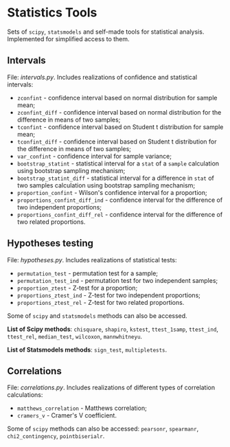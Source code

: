 # Statistics Tools

Sets of `scipy`, `statsmodels` and self-made tools for statistical analysis. Implemented for simplified access to them.

## Intervals

File: *intervals.py*. Includes realizations of confidence and statistical intervals:

- `zconfint` - confidence interval based on normal distribution for sample mean;
- `zconfint_diff` - confidence interval based on normal distribution for the difference in means of two samples;
- `tconfint` - confidence interval based on Student t distribution for sample mean;
- `tconfint_diff` - confidence interval based on Student t distribution for the difference in means of two samples;
- `var_confint` - confidence interval for sample variance;
- `bootstrap_statint` - statistical interval for a `stat` of a `sample` calculation using bootstrap sampling mechanism;
- `bootstrap_statint_diff` - statistical interval for a difference in `stat` of two samples calculation using bootstrap sampling mechanism;
- `proportion_confint` - Wilson's сonfidence interval for a proportion;
- `proportions_confint_diff_ind` - confidence interval for the difference of two independent proportions;
- `proportions_confint_diff_rel` - confidence interval for the difference of two related proportions.

## Hypotheses testing

File: *hypotheses.py*. Includes realizations of statistical tests:

- `permutation_test` - permutation test for a sample;
- `permutation_test_ind` - permutation test for two independent samples;
- `proportion_ztest` - Z-test for a proportion;
- `proportions_ztest_ind` - Z-test for two independent proportions;
- `proportions_ztest_rel` - Z-test for two related proportions.

Some of `scipy` and `statsmodels` methods can also be accessed.

**List of Scipy methods**: `chisquare`, `shapiro`, `kstest`, `ttest_1samp`, `ttest_ind`, `ttest_rel`, `median_test`, `wilcoxon`, `mannwhitneyu`.

**List of Statsmodels methods**: `sign_test`, `multipletests`.

## Correlations

File: *correlations.py*. Includes realizations of different types of correlation calculations:

- `matthews_correlation` - Matthews correlation;
- `cramers_v` - Cramer's V coefficient.

Some of `scipy` methods can also be accessed: `pearsonr`, `spearmanr`, `chi2_contingency`, `pointbiserialr`.
